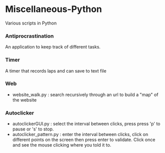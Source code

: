 # Miscellaneous-Python
Various scripts in Python



### Antiprocrastination
An application to keep track of different tasks.  

### Timer
A timer that records laps and can save to text file  

### Web
 - website\_walk.py : search recursively through an url to build a "map" of the website  

### Autoclicker
 - autoclickerGUI.py : select the interval between clicks, press press 'p' to pause or 's' to stop.  
 - autoclicker_pattern.py : enter the interval between clicks, click on different points on the screen then press enter to validate. Click once and see the mouse clicking where you told it to.  
